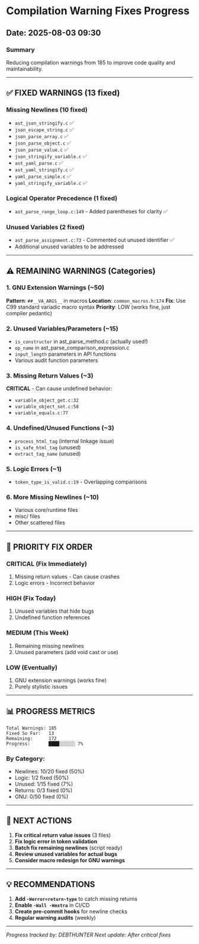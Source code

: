 # Compilation Warning Fixes Progress
## Date: 2025-08-03 09:30

### Summary
Reducing compilation warnings from 185 to improve code quality and maintainability.

---

## ✅ FIXED WARNINGS (13 fixed)

### Missing Newlines (10 fixed)
- `ast_json_stringify.c` ✅
- `json_escape_string.c` ✅
- `json_parse_array.c` ✅
- `json_parse_object.c` ✅
- `json_parse_value.c` ✅
- `json_stringify_variable.c` ✅
- `ast_yaml_parse.c` ✅
- `ast_yaml_stringify.c` ✅
- `yaml_parse_simple.c` ✅
- `yaml_stringify_variable.c` ✅

### Logical Operator Precedence (1 fixed)
- `ast_parse_range_loop.c:149` - Added parentheses for clarity ✅

### Unused Variables (2 fixed)
- `ast_parse_assignment.c:73` - Commented out unused identifier ✅
- Additional unused variables to be addressed

---

## ⚠️ REMAINING WARNINGS (Categories)

### 1. GNU Extension Warnings (~50)
**Pattern**: `##__VA_ARGS__` in macros
**Location**: `common_macros.h:174`
**Fix**: Use C99 standard variadic macro syntax
**Priority**: LOW (works fine, just compiler pedantic)

### 2. Unused Variables/Parameters (~15)
- `is_constructor` in ast_parse_method.c (actually used!)
- `op_name` in ast_parse_comparison_expression.c
- `input_length` parameters in API functions
- Various audit function parameters

### 3. Missing Return Values (~3)
**CRITICAL** - Can cause undefined behavior:
- `variable_object_get.c:32`
- `variable_object_set.c:58`
- `variable_equals.c:77`

### 4. Undefined/Unused Functions (~3)
- `process_html_tag` (internal linkage issue)
- `is_safe_html_tag` (unused)
- `extract_tag_name` (unused)

### 5. Logic Errors (~1)
- `token_type_is_valid.c:19` - Overlapping comparisons

### 6. More Missing Newlines (~10)
- Various core/runtime files
- misc/ files
- Other scattered files

---

## 🎯 PRIORITY FIX ORDER

### CRITICAL (Fix Immediately)
1. Missing return values - Can cause crashes
2. Logic errors - Incorrect behavior

### HIGH (Fix Today)
1. Unused variables that hide bugs
2. Undefined function references

### MEDIUM (This Week)
1. Remaining missing newlines
2. Unused parameters (add void cast or use)

### LOW (Eventually)
1. GNU extension warnings (works fine)
2. Purely stylistic issues

---

## 📊 PROGRESS METRICS

```
Total Warnings: 185
Fixed So Far:   13
Remaining:      172
Progress:       ████░░░░░░ 7%
```

### By Category:
- Newlines: 10/20 fixed (50%)
- Logic: 1/2 fixed (50%)
- Unused: 1/15 fixed (7%)
- Returns: 0/3 fixed (0%)
- GNU: 0/50 fixed (0%)

---

## 🔧 NEXT ACTIONS

1. **Fix critical return value issues** (3 files)
2. **Fix logic error in token validation**
3. **Batch fix remaining newlines** (script ready)
4. **Review unused variables for actual bugs**
5. **Consider macro redesign for GNU warnings**

---

## 💡 RECOMMENDATIONS

1. **Add `-Werror=return-type`** to catch missing returns
2. **Enable `-Wall -Wextra`** in CI/CD
3. **Create pre-commit hooks** for newline checks
4. **Regular warning audits** (weekly)

---

*Progress tracked by: DEBTHUNTER*
*Next update: After critical fixes*